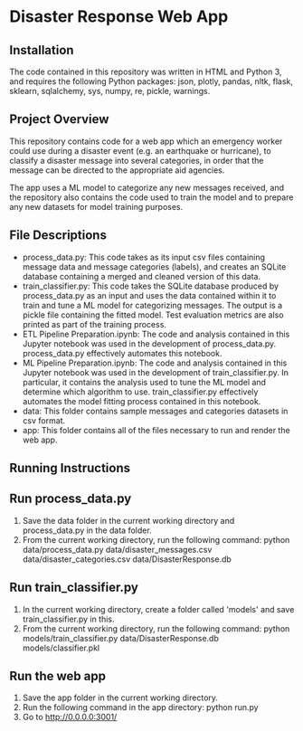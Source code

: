 
# Disaster Response Web App
## Installation
The code contained in this repository was written in HTML and Python 3, and requires the following Python packages: json, plotly, pandas, nltk, flask, sklearn, sqlalchemy, sys, numpy, re, pickle, warnings.

## Project Overview
This repository contains code for a web app which an emergency worker could use during a disaster event (e.g. an earthquake or hurricane), to classify a disaster message into several categories, in order that the message can be directed to the appropriate aid agencies.

The app uses a ML model to categorize any new messages received, and the repository also contains the code used to train the model and to prepare any new datasets for model training purposes.

## File Descriptions
- process_data.py: This code takes as its input csv files containing message data and message categories (labels), and creates an SQLite database containing a merged and cleaned version of this data.
- train_classifier.py: This code takes the SQLite database produced by process_data.py as an input and uses the data contained within it to train and tune a ML model for categorizing messages. The output is a pickle file containing the fitted model. Test evaluation metrics are also printed as part of the training process.
- ETL Pipeline Preparation.ipynb: The code and analysis contained in this Jupyter notebook was used in the development of process_data.py. process_data.py effectively automates this notebook.
- ML Pipeline Preparation.ipynb: The code and analysis contained in this Jupyter notebook was used in the development of train_classifier.py. In particular, it contains the analysis used to tune the ML model and determine which algorithm to use. train_classifier.py effectively automates the model fitting process contained in this notebook.
- data: This folder contains sample messages and categories datasets in csv format.
- app: This folder contains all of the files necessary to run and render the web app.
## Running Instructions
## Run process_data.py
1. Save the data folder in the current working directory and process_data.py in the data folder.
2. From the current working directory, run the following command: python data/process_data.py data/disaster_messages.csv data/disaster_categories.csv data/DisasterResponse.db
## Run train_classifier.py
1. In the current working directory, create a folder called 'models' and save train_classifier.py in this.
2. From the current working directory, run the following command: python models/train_classifier.py data/DisasterResponse.db models/classifier.pkl
## Run the web app
1. Save the app folder in the current working directory.
2. Run the following command in the app directory: python run.py
3. Go to http://0.0.0.0:3001/

